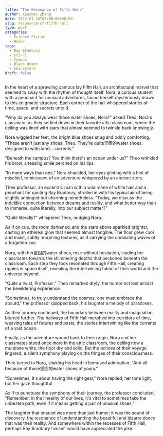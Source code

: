 ```yaml
---
title: "The Resonance of Fifth Hall"
author: Xiaowen Zhang
date: 2022-01-26T07:00:00+08:00
slug: resonance-of-fifth-hall
type: post
categories:
  - Science Fiction
  - Humor
tags:
  - Ray Bradbury
  - Sci-Fi
  - Campus
  - Black Humor
  - Characters
draft: false
---
```


In the heart of a sprawling campus lay Fifth Hall, an architectural marvel that seemed to sway with the rhythm of thought itself. Nora, a curious student with a penchant for unusual adventures, found herself mysteriously drawn to this enigmatic structure. Each corner of the hall whispered stories of time, space, and secrets untold.

"Why do you always wear those water shoes, Nora?" asked Theo, Nora's classmate, as they settled down in their favorite attic classroom, where the ceiling was lined with stars that almost seemed to twinkle back knowingly.

Nora wiggled her feet, the bright blue shoes snug and oddly comforting. "These aren't just any shoes, Theo. They're quite坚固的water shoes, designed to withstand... currents."

"Beneath the campus? You think there's an ocean under us?" Theo wrinkled his brow, a teasing smile perched on his lips.

"In more ways than one," Nora chuckled, her eyes glinting with a hint of mischief, reminiscent of an adventure whispered by an ancient story.

Their professor, an eccentric man with a wild mane of white hair and a penchant for quoting Ray Bradbury, strolled in with his typical air of being slightly unhinged but charming nonetheless. "Today, we discuss the indelible connection between dreams and reality, and what better way than to immerse, quite literally, into our subject matter?"

"Quite literally?" whispered Theo, nudging Nora.

As if on cue, the room darkened, and the stars above sparkled brighter, casting an ethereal glow that seemed almost tangible. The floor grew cool and moist, subtly morphing textures, as if carrying the undulating waves of a forgotten sea.

Nora, with her坚固的water shoes, rose without hesitation, leading her classmates towards the shimmering depths that beckoned beneath the classroom. Each step they took resonated through Fifth Hall, creating ripples in space itself, revealing the intertwining fabric of their world and the universe beyond.

"Quite a twist, Professor," Theo remarked dryly, the humor not lost amidst the bewildering experience.

"Sometimes, to truly understand the cosmos, one must embrace the absurd," the professor quipped back, his laughter a melody of paradoxes.

As their journey continued, the boundary between reality and imagination blurred further. The hallways of Fifth Hall morphed into corridors of time, weaving tales of futures and pasts, the stories intertwining like the currents of a vast ocean.

Finally, as the adventure wound back to their origin, Nora and her classmates stood once more in the attic classroom, the ceiling now a mundane white, the floor dry and solid. But the echoes of their voyage lingered, a silent symphony playing on the fringes of their consciousness.

Theo turned to Nora, shaking his head in bemused admiration. "And all because of those坚固的water shoes of yours."

"Sometimes, it's about having the right gear," Nora replied, her tone light, but her gaze thoughtful.

As if to punctuate the symphony of their journey, the professor concluded, "Remember, in the linearity of our lives, it's vital to sometimes take the unbeaten path, even if it means getting a pair of unusual shoes."

The laughter that ensued was more than just humor; it was the sound of discovery, the resonance of understanding the beautiful and bizarre dance that was their reality. And somewhere within the recesses of Fifth Hall, perhaps Ray Bradbury himself would have appreciated the joke.